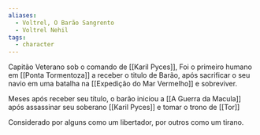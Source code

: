 ```yaml
---
aliases:
  - Voltrel, O Barão Sangrento
  - Voltrel Nehil
tags:
  - character
---
```

Capitão Veterano sob o comando de [[Karil Pyces]], Foi o primeiro humano em [[Ponta Tormentoza]] a receber o titulo de Barão, após sacrificar o seu navio em uma batalha na [[Expedição do Mar Vermelho]] e sobreviver. 

Meses após receber seu título, o barão iniciou a [[A Guerra da Macula]] após assassinar seu soberano [[Karil Pyces]] e tomar o trono de [[Tor]]

Considerado por alguns como um libertador, por outros como um tirano.